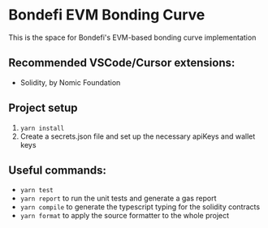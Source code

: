 # Bondefi EVM Bonding Curve

This is the space for Bondefi's EVM-based bonding curve implementation

## Recommended VSCode/Cursor extensions:

- Solidity, by Nomic Foundation

## Project setup

1. `yarn install`
1. Create a secrets.json file and set up the necessary apiKeys and wallet keys

## Useful commands:

- `yarn test`
- `yarn report` to run the unit tests and generate a gas report
- `yarn compile` to generate the typescript typing for the solidity contracts
- `yarn format` to apply the source formatter to the whole project
